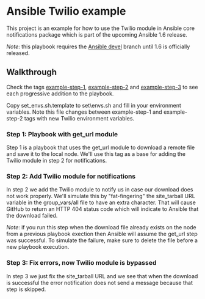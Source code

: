 # Ansible Twilio example
This project is an example for how to use the Twilio module in 
Ansible core notifications package which is part of the upcoming 
Ansible 1.6 release.

*Note*: this playbook requires the 
[Ansible devel](https://github.com/ansible/ansible) branch until 1.6 is
officially released.


## Walkthrough
Check the tags 
[example-step-1](https://github.com/makaimc/ansible-twilio-example/tree/example-step-1), 
[example-step-2](https://github.com/makaimc/ansible-twilio-example/tree/example-step-2) and
[example-step-3](https://github.com/makaimc/ansible-twilio-example/tree/example-step-3) 
to see each progressive addition to the playbook.

Copy set\_envs.sh.template to set\envs.sh and fill in your environment variables. Note this file
changes between example-step-1 and example-step-2 tags with new Twilio environment variables.


### Step 1: Playbook with get\_url module
Step 1 is a playbook that uses the get\_url module to download a remote file
and save it to the local node. We'll use this tag as a base for adding the
Twilio module in step 2 for notifications.


### Step 2: Add Twilio module for notifications
In step 2 we add the Twilio module to notify us in case our download does
not work properly. We'll simulate this by "fat-fingering" the site\_tarball
URL variable in the group\_vars/all file to have an extra character. That
will cause GitHub to return an HTTP 404 status code which will indicate
to Ansible that the download failed.

*Note*: if you run this step when the download file already exists on the
node from a previous playbook exection then Ansible will assume the get\_url
step was successful. To simulate the failure, make sure to delete the file
before a new playbook execution. 


### Step 3: Fix errors, now Twilio module is bypassed
In step 3 we just fix the site\_tarball URL and we see that when the download
is successful the error notification does not send a message because
that step is skipped.

